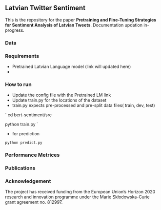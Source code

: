 ## Latvian Twitter Sentiment
This is the repository for the paper **Pretraining and Fine-Tuning Strategies for Sentiment Analysis of Latvian Tweets**. Documentation updation in-progress.

### 

### Data

### Requirements
- Pretrained Latvian Language model (link will updated here)
-  
### How to run
- Update the config file with the Pretrained LM link 
- Update train.py for the locations of the dataset
- train.py expects pre-processed and pre-split data files( train, dev, test)

`
cd bert-sentiment/src

python train.py
`
- for prediction

`
python predict.py
`

### Performance Metrices

### Publications

### Acknowledgement
The project has received funding from the European Union’s Horizon 2020 research and innovation programme under the Marie Skłodowska-Curie grant agreement no. 812997.
